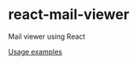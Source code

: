 # react-mail-viewer
Mail viewer using React

[Usage examples](https://takanoriyanagitani.github.io/react-mail-viewer/examples/index.html)

